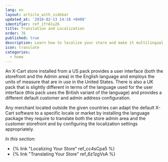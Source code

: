 ```yaml
---
lang: en
layout: article_with_sidebar
updated_at: '2018-02-13 14:18 +0400'
identifier: ref_1frAlu26
title: Translation and Localization
order: 76
published: true
description: Learn how to localize your store and make it multilingual
icon: translate
categories:
  - home
---
```

An X-Cart store installed from a US pack provides a user interface (both the storefront and the Admin area) in the English language and employs the units of measure that are in use in the United States. There is also a UK pack that is slightly different in terms of the language used for the user interface (this pack uses the British variant of the language) and provides a different default customer and admin address configuration. 

Any merchant located outside the given countries can adapt the default X-Cart software to a specific locale or market by installing the language package they require to translate both the store admin area and the customer storefront and by configuring the localization settings appropriately. 

_In this section:_  
*  {% link "Localizing Your Store" ref_cc4sCpa5 %}
*  {% link "Translating Your Store" ref_6z1zgVsA %}
